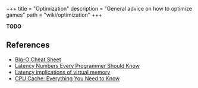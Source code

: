 +++
title = "Optimization"
description = "General advice on how to optimize games"
path = "wiki/optimization"
+++

**TODO**

## References

- [Big-O Cheat Sheet](https://www.bigocheatsheet.com/)
- [Latency Numbers Every Programmer Should Know ](https://gist.github.com/jboner/2841832)
- [Latency implications of virtual memory](https://rigtorp.se/virtual-memory/)
- [CPU Cache: Everything You Need to Know](https://www.thetechlounge.com/cpu-cache/)
